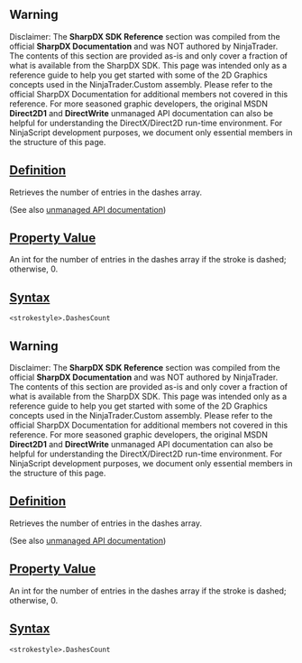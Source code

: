 ## Warning

Disclaimer: The **SharpDX SDK Reference** section was compiled from the official **SharpDX Documentation** and was NOT authored by NinjaTrader. The contents of this section are provided as-is and only cover a fraction of what is available from the SharpDX SDK. This page was intended only as a reference guide to help you get started with some of the 2D Graphics concepts used in the NinjaTrader.Custom assembly. Please refer to the official SharpDX Documentation for additional members not covered in this reference. For more seasoned graphic developers, the original MSDN **Direct2D1** and **DirectWrite** unmanaged API documentation can also be helpful for understanding the DirectX/Direct2D run-time environment. For NinjaScript development purposes, we document only essential members in the structure of this page.

## [Definition](https://developer.ninjatrader.com/docs/desktop/sharpdx_direct2d1_strokestyle_dashescount\#definition)

Retrieves the number of entries in the dashes array.

(See also [unmanaged API documentation](https://msdn.microsoft.com/en-us/library/dd372232.aspx))

## [Property Value](https://developer.ninjatrader.com/docs/desktop/sharpdx_direct2d1_strokestyle_dashescount\#property-value)

An int for the number of entries in the dashes array if the stroke is dashed; otherwise, 0.

## [Syntax](https://developer.ninjatrader.com/docs/desktop/sharpdx_direct2d1_strokestyle_dashescount\#syntax)

`<strokestyle>.DashesCount`

## Warning

Disclaimer: The **SharpDX SDK Reference** section was compiled from the official **SharpDX Documentation** and was NOT authored by NinjaTrader. The contents of this section are provided as-is and only cover a fraction of what is available from the SharpDX SDK. This page was intended only as a reference guide to help you get started with some of the 2D Graphics concepts used in the NinjaTrader.Custom assembly. Please refer to the official SharpDX Documentation for additional members not covered in this reference. For more seasoned graphic developers, the original MSDN **Direct2D1** and **DirectWrite** unmanaged API documentation can also be helpful for understanding the DirectX/Direct2D run-time environment. For NinjaScript development purposes, we document only essential members in the structure of this page.

## [Definition](https://developer.ninjatrader.com/docs/desktop/sharpdx_direct2d1_strokestyle_dashescount\#definition)

Retrieves the number of entries in the dashes array.

(See also [unmanaged API documentation](https://msdn.microsoft.com/en-us/library/dd372232.aspx))

## [Property Value](https://developer.ninjatrader.com/docs/desktop/sharpdx_direct2d1_strokestyle_dashescount\#property-value)

An int for the number of entries in the dashes array if the stroke is dashed; otherwise, 0.

## [Syntax](https://developer.ninjatrader.com/docs/desktop/sharpdx_direct2d1_strokestyle_dashescount\#syntax)

`<strokestyle>.DashesCount`